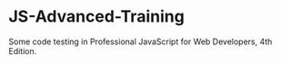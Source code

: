 # JS-Advanced-Training
Some code testing in Professional JavaScript for Web Developers, 4th Edition.
